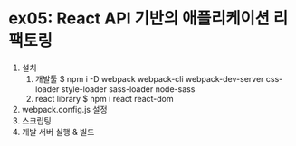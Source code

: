 # ex05: React API 기반의 애플리케이션 리팩토링

1. 설치
   1. 개발툴
      $ npm i -D webpack webpack-cli webpack-dev-server css-loader style-loader sass-loader node-sass
   2. react library
      $ npm i react react-dom
2. webpack.config.js 설정
3. 스크립팅
4. 개발 서버 실행 & 빌드

